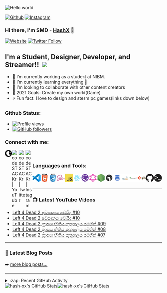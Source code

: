 <img src="https://i.ibb.co/pyGcsL1/banner.jpg" alt="Hello world">

[![Github](https://img.shields.io/badge/-Github-000?style=flat&logo=Github&logoColor=white)](https://github.com/hash-xx)
[![Instagram](https://img.shields.io/badge/-Instagram-c13584?style=flat&labelColor=c13584&logo=instagram&logoColor=white)](https://www.instagram.com/hashx_official/)
### Hi there, I'm SMD -  [HashX][website] 👋

[![Website](https://img.shields.io/website?label=hashx.me&style=for-the-badge&url=https%3A%2F%2Fcodestackr.com)](https://hashx.me)
[![Twitter Follow](https://img.shields.io/twitter/follow/s_thiranjaya?color=1DA1F2&logo=twitter&style=for-the-badge)](https://twitter.com/intent/follow?original_referer=https%3A%2F%2Fgithub.com%2Fs_thiranjaya&screen_name=s_thiranjaya)

## I'm a Student, Designer, Developer, and Streamer!! &nbsp;<img src="https://github.com/TheDudeThatCode/TheDudeThatCode/blob/master/Assets/Earth.gif" width="24px">

- 🔭 I’m currently working as a student at NIBM.
- 🌱 I’m currently learning everything 🤣
- 👯 I’m looking to collaborate with other content creators
- 🥅 2021 Goals: Create my own world(Game)
- ⚡ Fun fact: I love to design and steam pc games(links down below)

### Github Status:
- ![Profile views](https://gpvc.arturio.dev/hash-xx)
- [![GitHub followers](https://img.shields.io/github/followers/hash-xx.svg?style=social&label=Follow&maxAge=2592000)](https://github.com/hash-xx?tab=followers)
### Connect with me:

[<img align="left" alt="codeSTACKr.com" width="22px" src="https://raw.githubusercontent.com/iconic/open-iconic/master/svg/globe.svg" />][website]
[<img align="left" alt="codeSTACKr | YouTube" width="22px" src="https://cdn.jsdelivr.net/npm/simple-icons@v3/icons/youtube.svg" />][youtube]
[<img align="left" alt="codeSTACKr | Twitter" width="22px" src="https://cdn.jsdelivr.net/npm/simple-icons@v3/icons/twitter.svg" />][twitter]
[<img align="left" alt="codeSTACKr | Instagram" width="22px" src="https://cdn.jsdelivr.net/npm/simple-icons@v3/icons/instagram.svg" />][instagram]

<br />

### Languages and Tools:

<img align="left" alt="Visual Studio Code" width="26px" src="https://raw.githubusercontent.com/github/explore/80688e429a7d4ef2fca1e82350fe8e3517d3494d/topics/visual-studio-code/visual-studio-code.png" />
<img align="left" alt="HTML5" width="26px" src="https://raw.githubusercontent.com/github/explore/80688e429a7d4ef2fca1e82350fe8e3517d3494d/topics/html/html.png" />
<img align="left" alt="CSS3" width="26px" src="https://raw.githubusercontent.com/github/explore/80688e429a7d4ef2fca1e82350fe8e3517d3494d/topics/css/css.png" />
<img align="left" alt="Sass" width="26px" src="https://raw.githubusercontent.com/github/explore/80688e429a7d4ef2fca1e82350fe8e3517d3494d/topics/sass/sass.png" />
<img align="left" alt="JavaScript" width="26px" src="https://raw.githubusercontent.com/github/explore/80688e429a7d4ef2fca1e82350fe8e3517d3494d/topics/javascript/javascript.png" />
<img align="left" alt="React" width="26px" src="https://raw.githubusercontent.com/github/explore/80688e429a7d4ef2fca1e82350fe8e3517d3494d/topics/react/react.png" />
<img align="left" alt="Gatsby" width="26px" src="https://raw.githubusercontent.com/github/explore/e94815998e4e0713912fed477a1f346ec04c3da2/topics/gatsby/gatsby.png" />
<img align="left" alt="GraphQL" width="26px" src="https://raw.githubusercontent.com/github/explore/80688e429a7d4ef2fca1e82350fe8e3517d3494d/topics/graphql/graphql.png" />
<img align="left" alt="Node.js" width="26px" src="https://raw.githubusercontent.com/github/explore/80688e429a7d4ef2fca1e82350fe8e3517d3494d/topics/nodejs/nodejs.png" />
<img align="left" alt="Deno" width="26px" src="https://raw.githubusercontent.com/github/explore/361e2821e2dea67711cde99c9c40ed357061cf27/topics/deno/deno.png" />
<img align="left" alt="SQL" width="26px" src="https://raw.githubusercontent.com/github/explore/80688e429a7d4ef2fca1e82350fe8e3517d3494d/topics/sql/sql.png" />
<img align="left" alt="MySQL" width="26px" src="https://raw.githubusercontent.com/github/explore/80688e429a7d4ef2fca1e82350fe8e3517d3494d/topics/mysql/mysql.png" />
<img align="left" alt="MongoDB" width="26px" src="https://raw.githubusercontent.com/github/explore/80688e429a7d4ef2fca1e82350fe8e3517d3494d/topics/mongodb/mongodb.png" />
<img align="left" alt="Git" width="26px" src="https://raw.githubusercontent.com/github/explore/80688e429a7d4ef2fca1e82350fe8e3517d3494d/topics/git/git.png" />
<img align="left" alt="GitHub" width="26px" src="https://raw.githubusercontent.com/github/explore/78df643247d429f6cc873026c0622819ad797942/topics/github/github.png" />
<img align="left" alt="Terminal" width="26px" src="https://raw.githubusercontent.com/github/explore/80688e429a7d4ef2fca1e82350fe8e3517d3494d/topics/terminal/terminal.png" />
<br />
<br />

---

### 📺 Latest YouTube Videos

<!-- YOUTUBE:START -->
- [Left 4 Dead 2 අවසානය වෙයිද #10](https://www.youtube.com/watch?v=KpSR6AATrTQ)
- [Left 4 Dead 2 අවසානය වෙයිද #10](https://www.youtube.com/watch?v=Vs-ptvQ68JM)
- [Left 4 Dead 2 ත්‍රාසය භීතිය කුතුහලය සමගින් #09](https://www.youtube.com/watch?v=CidYI43bH7g)
- [Left 4 Dead 2  ත්‍රාසය භීතිය කුතුහලය සමගින්  #08](https://www.youtube.com/watch?v=nS8FEFz91c8)
- [Left 4 Dead 2 ත්‍රාසය භීතිය කුතුහලය සමගින් #07](https://www.youtube.com/watch?v=TmfS3u23v9M)
<!-- YOUTUBE:END -->


---

### 📕 Latest Blog Posts

<!-- BLOG-POST-LIST:START -->

<!-- BLOG-POST-LIST:END -->

➡️ [more blog posts...](https://elamalk.blogspot.com)

---

<details>
  <summary>:zap: Recent GitHub Activity</summary>
  
<!--START_SECTION:activity-->
<!--END_SECTION:activity-->

</details>

  <img align="left" alt="hash-xx's GitHub Stats" src="https://github-readme-stats.vercel.app/api?username=hash-xx&show_icons=true&hide_border=true&theme=radical" />

  <img align="left" alt="hash-xx's GitHub Stats" src="https://github-readme-stats.vercel.app/api/top-langs/?username=hash-xx&langs_count=8&hide_border=true&theme=radical" />




[website]: https://hashx.me
[twitter]: https://twitter.com/s_thiranjaya
[youtube]: https://www.youtube.com/channel/UCheZOdn_MZrHQqvtoJh4S9w
[instagram]: https://www.instagram.com/smd_thiranjaya
